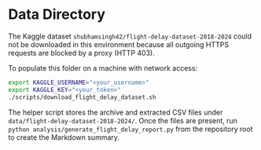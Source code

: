 # Data Directory

The Kaggle dataset `shubhamsingh42/flight-delay-dataset-2018-2024` could not be downloaded in this environment because all outgoing HTTPS requests are blocked by a proxy (HTTP 403).

To populate this folder on a machine with network access:

```bash
export KAGGLE_USERNAME="<your_username>"
export KAGGLE_KEY="<your_token>"
./scripts/download_flight_delay_dataset.sh
```

The helper script stores the archive and extracted CSV files under `data/flight-delay-dataset-2018-2024/`. Once the files are present, run `python analysis/generate_flight_delay_report.py` from the repository root to create the Markdown summary.
